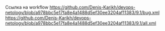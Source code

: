 Ссылка на workflow
https://github.com/Denis-Karikh/devops-netology/blob/a978bbc5e17fa8e4a1488d5ef30ee3204af11383/9.1/bug.xml
https://github.com/Denis-Karikh/devops-netology/blob/a978bbc5e17fa8e4a1488d5ef30ee3204af11383/9.1/all.xml 
